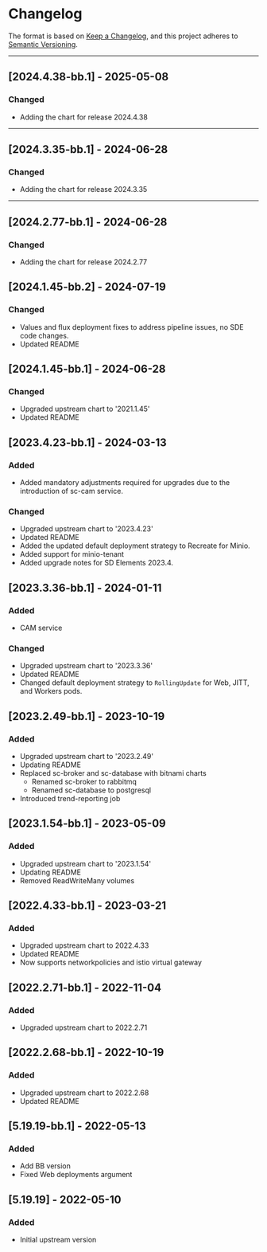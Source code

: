 # Changelog

The format is based on [Keep a Changelog](https://keepachangelog.com/en/1.0.0/), and this project adheres to [Semantic Versioning](https://semver.org/spec/v2.0.0.html).

---
## [2024.4.38-bb.1] - 2025-05-08
### Changed

- Adding the chart for release 2024.4.38

---
## [2024.3.35-bb.1] - 2024-06-28
### Changed

- Adding the chart for release 2024.3.35

---
## [2024.2.77-bb.1] - 2024-06-28
### Changed

- Adding the chart for release 2024.2.77

## [2024.1.45-bb.2] - 2024-07-19
### Changed

- Values and flux deployment fixes to address pipeline issues, no SDE code changes.
- Updated README

## [2024.1.45-bb.1] - 2024-06-28
### Changed

- Upgraded upstream chart to '2021.1.45'
- Updated README

## [2023.4.23-bb.1] - 2024-03-13
### Added

- Added mandatory adjustments required for upgrades due to the introduction of sc-cam service.

### Changed

- Upgraded upstream chart to '2023.4.23'
- Updated README
- Added the updated default deployment strategy to Recreate for Minio.
- Added support for minio-tenant
- Added upgrade notes for SD Elements 2023.4.

## [2023.3.36-bb.1] - 2024-01-11
### Added

- CAM service

### Changed

- Upgraded upstream chart to '2023.3.36'
- Updated README
- Changed default deployment strategy to `RollingUpdate` for Web, JITT, and Workers pods.

## [2023.2.49-bb.1] - 2023-10-19
### Added
- Upgraded upstream chart to '2023.2.49'
- Updating README
- Replaced sc-broker and sc-database with bitnami charts
  - Renamed sc-broker to rabbitmq
  - Renamed sc-database to postgresql
- Introduced trend-reporting job

## [2023.1.54-bb.1] - 2023-05-09
### Added
- Upgraded upstream chart to '2023.1.54'
- Updating README
- Removed ReadWriteMany volumes

## [2022.4.33-bb.1] - 2023-03-21
### Added
- Upgraded upstream chart to 2022.4.33
- Updated README
- Now supports networkpolicies and istio virtual gateway

## [2022.2.71-bb.1] - 2022-11-04
### Added
- Upgraded upstream chart to 2022.2.71

## [2022.2.68-bb.1] - 2022-10-19
### Added
- Upgraded upstream chart to 2022.2.68
- Updated README

## [5.19.19-bb.1] - 2022-05-13
### Added
- Add BB version
- Fixed Web deployments argument

## [5.19.19] - 2022-05-10
### Added
- Initial upstream version
